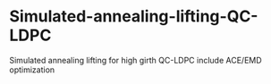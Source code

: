 # Simulated-annealing-lifting-QC-LDPC
Simulated annealing lifting for high girth QC-LDPC include ACE/EMD optimization
